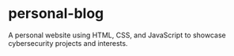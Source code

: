 # personal-blog
A personal website using HTML, CSS, and JavaScript to showcase cybersecurity projects and interests.
